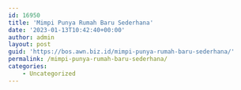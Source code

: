 ```yaml
---
id: 16950
title: 'Mimpi Punya Rumah Baru Sederhana'
date: '2023-01-13T10:42:40+00:00'
author: admin
layout: post
guid: 'https://bos.awn.biz.id/mimpi-punya-rumah-baru-sederhana/'
permalink: /mimpi-punya-rumah-baru-sederhana/
categories:
    - Uncategorized
---
```


